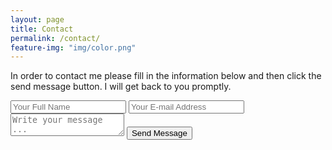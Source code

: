 ```yaml
---
layout: page
title: Contact
permalink: /contact/
feature-img: "img/color.png"
---
```


In order to contact me please fill in the information below and then click the send message button.  I will get back to you promptly.

<form action="https://getsimpleform.com/messages?form_api_token=bb84be3469b85a151686ddcdc7f89edd" method="post">
  <!-- the redirect_to is optional, the form will redirect to the referrer on submission -->
  
  <input type='hidden' name='redirect_to' value='{{"/thank-you/" | prepend: site.baseurl}}' />
  <input type='text' name='name' placeholder='Your Full Name' />
  <input type='email' name='email' placeholder='Your E-mail Address' />
  <textarea name='message' placeholder='Write your message ...'></textarea>
  <input type='submit' value='Send Message' />
</form>